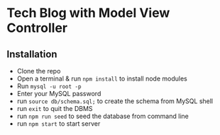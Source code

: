 # Tech Blog with Model View Controller

## Installation
- Clone the repo
- Open a terminal & run `npm install` to install node modules
- Run `mysql -u root -p` 
- Enter your MySQL password
- run `source db/schema.sql;` to create the schema from MySQL shell
- run `exit` to quit the DBMS
- run `npm run seed` to seed the database from command line
- run `npm start` to start server